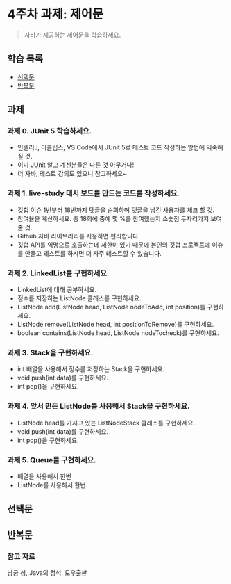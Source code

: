 # 4주차 과제: 제어문
> 자바가 제공하는 제어문을 학습하세요.

## 학습 목록
- [선택문](#선택문)
- [반복문](#반복문)

## 과제 
### 과제 0. JUnit 5 학습하세요.
- 인텔리J, 이클립스, VS Code에서 JUnit 5로 테스트 코드 작성하는 방법에 익숙해 질 것.
 - 이미 JUnit 알고 계신분들은 다른 것 아무거나!
 - 더 자바, 테스트 강의도 있으니 참고하세요~
### 과제 1. live-study 대시 보드를 만드는 코드를 작성하세요.
 - 깃헙 이슈 1번부터 18번까지 댓글을 순회하며 댓글을 남긴 사용자를 체크 할 것.
 - 참여율을 계산하세요. 총 18회에 중에 몇 %를 참여했는지 소숫점 두자리가지 보여줄 것.
 - Github 자바 라이브러리를 사용하면 편리합니다.
 - 깃헙 API를 익명으로 호출하는데 제한이 있기 때문에 본인의 깃헙 프로젝트에 이슈를 만들고 테스트를 하시면 더 자주 테스트할 수 있습니다.
### 과제 2. LinkedList를 구현하세요.
 - LinkedList에 대해 공부하세요.
 - 정수를 저장하는 ListNode 클래스를 구현하세요.
 - ListNode add(ListNode head, ListNode nodeToAdd, int position)를 구현하세요.
 - ListNode remove(ListNode head, int positionToRemove)를 구현하세요.
 - boolean contains(ListNode head, ListNode nodeTocheck)를 구현하세요.
### 과제 3. Stack을 구현하세요.
 - int 배열을 사용해서 정수를 저장하는 Stack을 구현하세요.
 - void push(int data)를 구현하세요.
 - int pop()을 구현하세요.
### 과제 4. 앞서 만든 ListNode를 사용해서 Stack을 구현하세요.
 - ListNode head를 가지고 있는 ListNodeStack 클래스를 구현하세요.
 - void push(int data)를 구현하세요.
 - int pop()을 구현하세요.
### 과제 5. Queue를 구현하세요.
 - 배열을 사용해서 한번
 - ListNode를 사용해서 한번.

## 선택문

## 반복문

   ### 참고 자료  
  남궁 성, Java의 정석, 도우출판  
